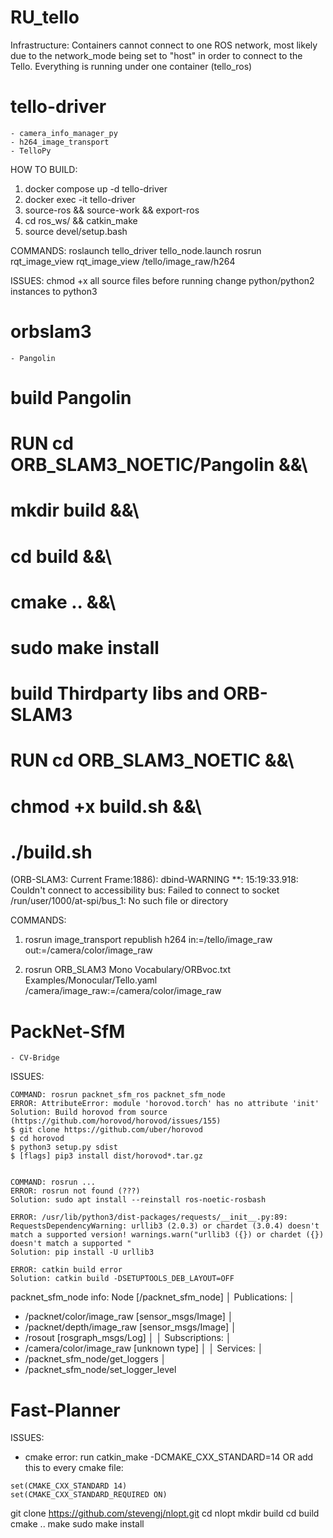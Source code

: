 # RU_tello

Infrastructure:
Containers cannot connect to one ROS network, most likely due to the network_mode being set to "host" in order to connect to the Tello. Everything is running under one container (tello_ros)

# tello-driver
    - camera_info_manager_py
    - h264_image_transport
    - TelloPy

HOW TO BUILD:
1. docker compose up -d tello-driver
2. docker exec -it tello-driver
3. source-ros && source-work && export-ros
4. cd ros_ws/ && catkin_make
5. source devel/setup.bash

COMMANDS:
roslaunch tello_driver tello_node.launch
rosrun rqt_image_view rqt_image_view /tello/image_raw/h264

ISSUES:
chmod +x all source files before running
change python/python2 instances to python3

# orbslam3
    - Pangolin

# build Pangolin
# RUN cd ORB_SLAM3_NOETIC/Pangolin &&\
#     mkdir build &&\
#     cd build &&\
#     cmake .. &&\
#     sudo make install

# build Thirdparty libs and ORB-SLAM3
# RUN cd ORB_SLAM3_NOETIC &&\
#     chmod +x build.sh &&\
#     ./build.sh

(ORB-SLAM3: Current Frame:1886): dbind-WARNING **: 15:19:33.918: Couldn't connect to accessibility bus: Failed to connect to socket /run/user/1000/at-spi/bus_1: No such file or directory


COMMANDS:

1. rosrun image_transport republish h264 in:=/tello/image_raw out:=/camera/color/image_raw 

2. rosrun ORB_SLAM3 Mono Vocabulary/ORBvoc.txt Examples/Monocular/Tello.yaml /camera/image_raw:=/camera/color/image_raw 

# PackNet-SfM
    - CV-Bridge

ISSUES:
```
COMMAND: rosrun packnet_sfm_ros packnet_sfm_node
ERROR: AttributeError: module 'horovod.torch' has no attribute 'init'
Solution: Build horovod from source (https://github.com/horovod/horovod/issues/155)
$ git clone https://github.com/uber/horovod
$ cd horovod
$ python3 setup.py sdist
$ [flags] pip3 install dist/horovod*.tar.gz


COMMAND: rosrun ...
ERROR: rosrun not found (???)
Solution: sudo apt install --reinstall ros-noetic-rosbash

ERROR: /usr/lib/python3/dist-packages/requests/__init__.py:89: RequestsDependencyWarning: urllib3 (2.0.3) or chardet (3.0.4) doesn't match a supported version! warnings.warn("urllib3 ({}) or chardet ({}) doesn't match a supported "
Solution: pip install -U urllib3

ERROR: catkin build error
Solution: catkin build -DSETUPTOOLS_DEB_LAYOUT=OFF

```

packnet_sfm_node info:
Node [/packnet_sfm_node]                                          │
Publications:                                                     │
 * /packnet/color/image_raw [sensor_msgs/Image]                   │
 * /packnet/depth/image_raw [sensor_msgs/Image]                   │
 * /rosout [rosgraph_msgs/Log]                                    │
                                                                  │
Subscriptions:                                                    │
 * /camera/color/image_raw [unknown type]                         │
                                                                  │
Services:                                                         │
 * /packnet_sfm_node/get_loggers                                  │
 * /packnet_sfm_node/set_logger_level   


 # Fast-Planner

 ISSUES:
 - cmake error: run catkin_make -DCMAKE_CXX_STANDARD=14 OR add this to every cmake file:
 ```
set(CMAKE_CXX_STANDARD 14)
set(CMAKE_CXX_STANDARD_REQUIRED ON)
```

git clone https://github.com/stevengj/nlopt.git
cd nlopt
mkdir build
cd build
cmake ..
make
sudo make install
